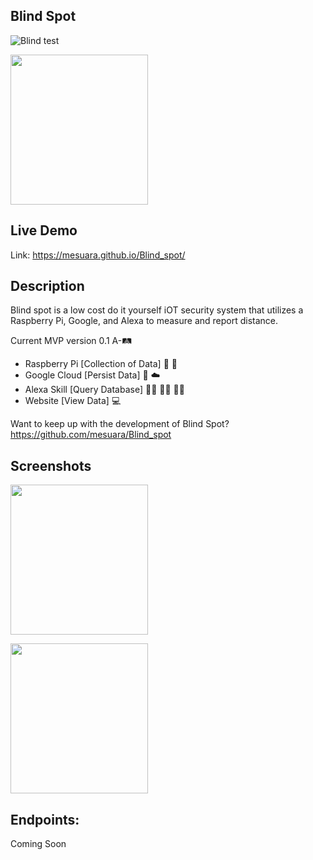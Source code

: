## Blind Spot
<!-- test on line #3 -->
![Blind](pictures/jumper.png) test
<p>
    <img src="pictures/jumper.png" width="220" height="240" />
</p>

## Live Demo
Link: https://mesuara.github.io/Blind_spot/

## Description
Blind spot is a low cost do it yourself iOT security system that utilizes a Raspberry Pi, Google, and Alexa to measure and report distance.

Current MVP version 0.1 A-🛤️ </br>
- Raspberry Pi [Collection of Data] 🍇 🥧 </br>
- Google Cloud [Persist Data] 🍭 ☁️ </br>
- Alexa Skill [Query Database] 👾👾 👧🏻 👾👾 </br>
- Website [View Data] 💻 </br>

Want to keep up with the development of Blind Spot?  https://github.com/mesuara/Blind_spot

## Screenshots
<!-- ![main page](/public/assets/img/highlander_home.png) -->
<p>
    <img src="pictures/IMG-2397.JPG" width="220" height="240" />
</p>

<p>
    <img src="pictures/IMG-2400.JPG" width="220" height="240" />
</p>

## Endpoints:

Coming Soon

<!-- #### `coach`

- [x] router.get('/')
- [x] router.get('/:id')

- [x] router.post('/')

- [x] router.post('/login')

- [x] router.put('/:id') -->
